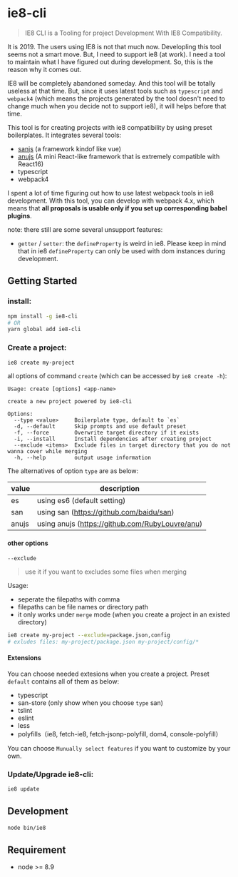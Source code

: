 # ie8-cli

> IE8 CLI is a Tooling for project Development With IE8 Compatibility.

It is 2019. The users using IE8 is not that much now. Developling this tool seems not a smart move. But, I need to support ie8 (at work). I need a tool to maintain what I have figured out during development. So, this is the reason why it comes out.

IE8 will be completely abandoned someday. And this tool will be totally useless at that time. But, since it uses latest tools such as `typescript` and `webpack4` (which means the projects generated by the tool doesn't need to change much when you decide not to support ie8), it will helps before that time.

This tool is for creating projects with ie8 compatibility by using preset boilerplates. It integrates several tools:

- [sanjs](https://github.com/baidu/san) (a framework kindof like vue)
- [anujs](https://github.com/RubyLouvre/anu) (A mini React-like framework that is extremely compatible with React16)
- typescript
- webpack4

I spent a lot of time figuring out how to use latest webpack tools in ie8 development. With this tool, you can develop with webpack 4.x, which means that **all proposals is usable only if you set up corresponding babel plugins**.

note: there still are some several unsupport features:
- `getter` / `setter`: the `defineProperty` is weird in ie8. Please keep in mind that in ie8 `defineProperty` can only be used with dom instances during development.

## Getting Started

### install:

```bash
npm install -g ie8-cli
# OR
yarn global add ie8-cli
```

### Create a project:

```bash
ie8 create my-project
```

all options of command `create` (which can be accessed by `ie8 create -h`):

```
Usage: create [options] <app-name>

create a new project powered by ie8-cli

Options:
  --type <value>     Boilerplate type, default to `es`
  -d, --default      Skip prompts and use default preset
  -f, --force        Overwrite target directory if it exists
  -i, --install      Install dependencies after creating project
  --exclude <items>  Exclude files in target directory that you do not wanna cover while merging
  -h, --help         output usage information
```

The alternatives of option `type` are as below:

| value | description |
| -- | -- |
| es | using es6 (default setting) |
| san | using san (https://github.com/baidu/san) |
| anujs | using anujs (https://github.com/RubyLouvre/anu) |

#### other options

`--exclude`

> use it if you want to excludes some files when merging

Usage:

- seperate the filepaths with comma
- filepaths can be file names or directory path
- it only works under `merge` mode (when you create a project in an existed directory)


```bash
ie8 create my-project --exclude=package.json,config
# exludes files: my-project/package.json my-project/config/*
```

#### Extensions

You can choose needed extesions when you create a project. Preset `default` contains all of them as below:

- typescript
- san-store (only show when you choose `type` san)
- tslint
- eslint
- less
- polyfills（ie8, fetch-ie8, fetch-jsonp-polyfill, dom4, console-polyfill）

You can choose `Munually select features` if you want to customize by your own.

### Update/Upgrade ie8-cli:

```bash
ie8 update
```

## Development

```bash
node bin/ie8
```

## Requirement

- node >= 8.9
